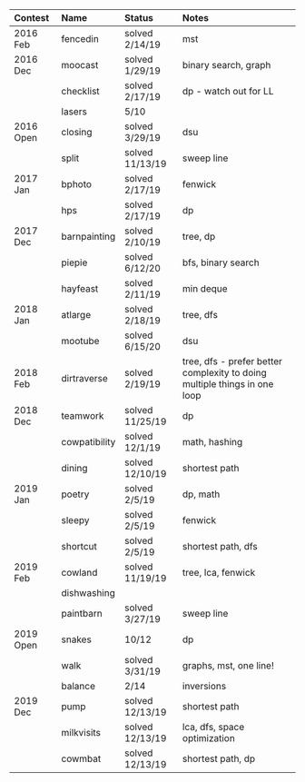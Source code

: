| Contest   | Name          | Status          | Notes                                                                     |
|:----------|:--------------|:----------------|:--------------------------------------------------------------------------|
| 2016 Feb  | fencedin      | solved 2/14/19  | mst                                                                       |
| 2016 Dec  | moocast       | solved 1/29/19  | binary search, graph                                                      |
|           | checklist     | solved 2/17/19  | dp - watch out for LL                                                     |
|           | lasers        | 5/10            |                                                                           |
| 2016 Open | closing       | solved 3/29/19  | dsu                                                                       |
|           | split         | solved 11/13/19 | sweep line                                                                |
| 2017 Jan  | bphoto        | solved 2/17/19  | fenwick                                                                   |
|           | hps           | solved 2/17/19  | dp                                                                        |
| 2017 Dec  | barnpainting  | solved 2/10/19  | tree, dp                                                                  |
|           | piepie        | solved 6/12/20  | bfs, binary search                                                        |
|           | hayfeast      | solved 2/11/19  | min deque                                                                 |
| 2018 Jan  | atlarge       | solved 2/18/19  | tree, dfs                                                                 |
|           | mootube       | solved 6/15/20  | dsu                                                                       |
| 2018 Feb  | dirtraverse   | solved 2/19/19  | tree, dfs - prefer better complexity to doing multiple things in one loop |
| 2018 Dec  | teamwork      | solved 11/25/19 | dp                                                                        |
|           | cowpatibility | solved 12/1/19  | math, hashing                                                             |
|           | dining        | solved 12/10/19 | shortest path                                                             |
| 2019 Jan  | poetry        | solved 2/5/19   | dp, math                                                                  |
|           | sleepy        | solved 2/5/19   | fenwick                                                                   |
|           | shortcut      | solved 2/5/19   | shortest path, dfs                                                        |
| 2019 Feb  | cowland       | solved 11/19/19 | tree, lca, fenwick                                                        |
|           | dishwashing   |                 |                                                                           |
|           | paintbarn     | solved 3/27/19  | sweep line                                                                |
| 2019 Open | snakes        | 10/12           | dp                                                                        |
|           | walk          | solved 3/31/19  | graphs, mst, one line!                                                    |
|           | balance       | 2/14            | inversions                                                                |
| 2019 Dec  | pump          | solved 12/13/19 | shortest path                                                             |
|           | milkvisits    | solved 12/13/19 | lca, dfs, space optimization                                              |
|           | cowmbat       | solved 12/13/19 | shortest path, dp                                                         |
